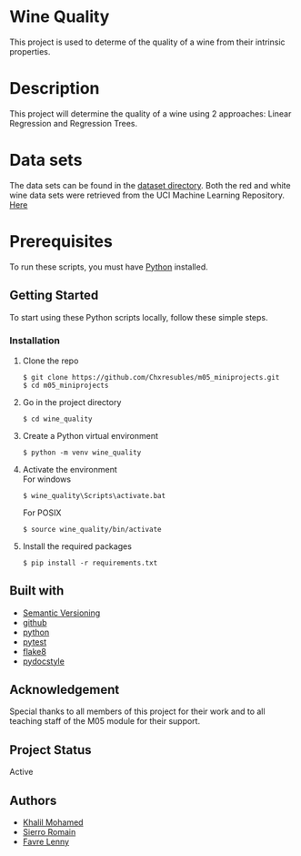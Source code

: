 # Wine Quality
This project is used to determe of the quality of a wine from their intrinsic properties.

# Description
This project will determine the quality of a wine using 2 approaches: Linear Regression and Regression Trees.

# Data sets
The data sets can be found in the [dataset directory](dataset). Both the red and white wine data sets were retrieved from the UCI Machine Learning Repository.
[Here](https://archive.ics.uci.edu/ml/machine-learning-databases/wine-quality/)

# Prerequisites
To run these scripts, you must have [Python](https://www.python.org/) installed.

## Getting Started
To start using these Python scripts locally, follow these simple steps.

### Installation
1. Clone the repo
   ```console
   $ git clone https://github.com/Chxresubles/m05_miniprojects.git
   $ cd m05_miniprojects
   ```
2. Go in the project directory
   ```console
   $ cd wine_quality
   ```
3. Create a Python virtual environment
   ```console
   $ python -m venv wine_quality
   ```
4. Activate the environment<BR>
   For windows
   ```console
   $ wine_quality\Scripts\activate.bat
   ```
   For POSIX
   ```console
   $ source wine_quality/bin/activate
   ```
5. Install the required packages
   ```console
   $ pip install -r requirements.txt
   ```

## Built with
* [Semantic Versioning](https://semver.org/)
* [github](https://github.com)
* [python](https://www.python.org/)
* [pytest](https://docs.pytest.org/)
* [flake8](https://flake8.pycqa.org/en/latest/)
* [pydocstyle](http://www.pydocstyle.org/en/stable/)

## Acknowledgement
Special thanks to all members of this project for their work and to all teaching staff of the M05 module for their support.

## Project Status
Active

## Authors
* [Khalil Mohamed](https://github.com/Khalil-Mo)
* [Sierro Romain](https://github.com/Sierom)
* [Favre Lenny](https://gitlab.com/Chxresubles)